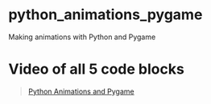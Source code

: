 # python_animations_pygame
Making animations with Python and Pygame

# Video of all 5 code blocks 

<blockquote class="imgur-embed-pub" lang="en" data-id="a/9KCJUvo"  ><a href="//imgur.com/a/9KCJUvo">Python Animations and Pygame</a></blockquote>



